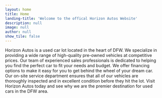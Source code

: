 ```yaml
---
layout: home
title: Home
landing-title: 'Welcome to the offical Horizon Autos Website'
description: null
image: null
author: null
show_tile: false
---
```


Horizon Autos is a used car lot located in the heart of DFW. We specialize in providing a wide range of high-quality pre-owned vehicles at competitive prices. Our team of experienced sales professionals is dedicated to helping you find the perfect car to fit your needs and budget. We offer financing options to make it easy for you to get behind the wheel of your dream car. Our on-site service department ensures that all of our vehicles are thoroughly inspected and in excellent condition before they hit the lot. Visit Horizon Autos today and see why we are the premier destination for used cars in the DFW area.